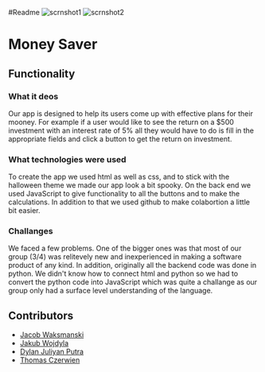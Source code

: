#Readme
![scrnshot1](https://user-images.githubusercontent.com/101855602/211411989-7c3cbd52-b9ad-4883-ad05-924e99e65afc.jpg)
![scrnshot2](https://user-images.githubusercontent.com/101855602/211411996-a5f7eaa2-b343-4bdd-bd4f-756d6312e03b.jpg)

# Money Saver

## Functionality
### What it deos
Our app is designed to help its users come up with effective plans for their mooney. For example if a user would like to see the return on a $500 investment with an interest rate of 5% all they would have to do is fill in the appropriate fields and click a button to get the return on investment.
### What technologies were used
To create the app we used html as well as css, and to stick with the halloween theme we made our app look a bit spooky. On the back end we used JavaScript to give functionality to all the buttons and to make the calculations. In addition to that we used github to make colabortion a little bit easier. 
### Challanges
We faced a few problems. One of the bigger ones was that most of our group (3/4) was relitevely new and inexperienced in making a software product of any kind. In addition, originally all the backend code was done in python. We didn't know how to connect html and python so we had to convert the python code into JavaScript which was quite a challange as our group only had a surface level understanding of the language. 


## Contributors
- [Jacob Waksmanski](https://github.com/jjdubski)
- [Jakub Wojdyla](http://github.com/CorruptedCobalt)
- [Dylan Juliyan Putra](https://github.com/Dylannjp)
- [Thomas Czerwien](https://github.com/Tczerwien)
